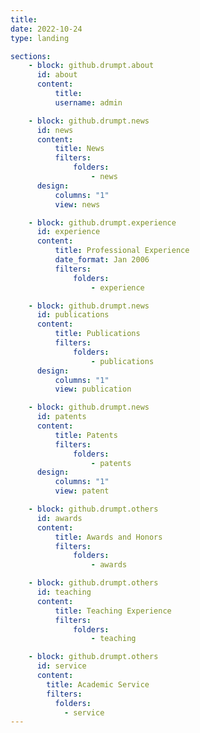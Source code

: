 ```yaml
---
title:
date: 2022-10-24
type: landing

sections:
    - block: github.drumpt.about
      id: about
      content:
          title:
          username: admin

    - block: github.drumpt.news
      id: news
      content:
          title: News
          filters:
              folders:
                  - news
      design:
          columns: "1"
          view: news

    - block: github.drumpt.experience
      id: experience
      content:
          title: Professional Experience
          date_format: Jan 2006
          filters:
              folders:
                  - experience

    - block: github.drumpt.news
      id: publications
      content:
          title: Publications
          filters:
              folders:
                  - publications
      design:
          columns: "1"
          view: publication

    - block: github.drumpt.news
      id: patents
      content:
          title: Patents
          filters:
              folders:
                  - patents
      design:
          columns: "1"
          view: patent

    - block: github.drumpt.others
      id: awards
      content:
          title: Awards and Honors
          filters:
              folders:
                  - awards

    - block: github.drumpt.others
      id: teaching
      content:
          title: Teaching Experience
          filters:
              folders:
                  - teaching

    - block: github.drumpt.others
      id: service
      content:
        title: Academic Service
        filters:
          folders:
            - service
---
```

